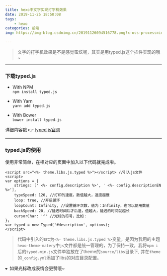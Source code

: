 ```yaml
---
title: hexo中文字实现打字机效果
date: 2019-11-25 18:50:08
tags:
    - hexo
categories: 前端
img: https://img-blog.csdnimg.cn/20191126094516778.png?x-oss-process=image/watermark,type_ZmFuZ3poZW5naGVpdGk,shadow_10,text_aHR0cHM6Ly9ibG9nLmNzZG4ubmV0L3UwMTMyNzgzNzQ=,size_16,color_FFFFFF,t_70

---
```

> 文字的打字机效果是不是感觉蛮炫呢，其实是用typed.js这个插件实现的哦~
***
### 下载typed.js

* With NPM<br>
`npm install typed.js`

* With Yarn<br>
`yarn add typed.js`

* With Bower<br>
`bower install typed.js`

详细内容戳 👉 [typed.js官网](https://mattboldt.com/demos/typed-js/)
***
### typed.js的使用
使用非常简单，在相对应的页面中加入以下代码就完成啦。
```
<script src="<%- theme.libs.js.typed %>"></script> //引入js文件
<script>
var options = {
    strings: [' <%- config.description %>', ' <%- config.descriptionEN %>'],
    typeSpeed: 120, //打印的速度。数值越大，速度越慢
    loop: true, //开启循环
    loopCount: Infinity, //设置循环次数，值为：Infinity，也可以使用数值
    backSpeed: 20, //延迟时间后才后退，值越大，延迟的时间就越长
    cursorChar: '^' //光标的符号，比如：
};
var typed = new Typed('#description', options);
</script>
```
> 代码中引入的src为`<%- theme.libs.js.typed %>`变量，是因为我用的主题`hexo-theme-matery`中`js`文件都是统一管理的，为了保持一致，我将`npm i`后的`typed.min.js`文件单独放在了theme的`source/libs`目录下,
  并在`theme`的`_config.yml`添加了libs的对应目录配置。

`❤ `如果光标改成表情会更赞哦~
